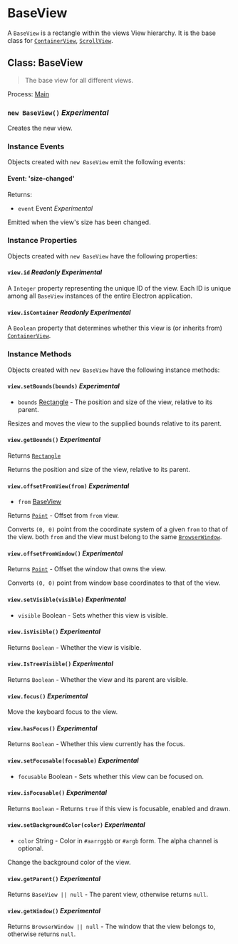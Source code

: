# BaseView

A `BaseView` is a rectangle within the views View hierarchy. It is the base
class for [`ContainerView`](container-view.md), [`ScrollView`](scroll-view.md).

## Class: BaseView

> The base view for all different views.

Process: [Main](../glossary.md#main-process)

### `new BaseView()` _Experimental_

Creates the new view.

### Instance Events

Objects created with `new BaseView` emit the following events:

#### Event: 'size-changed'

Returns:

* `event` Event _Experimental_

Emitted when the view's size has been changed.

### Instance Properties

Objects created with `new BaseView` have the following properties:

#### `view.id` _Readonly_ _Experimental_

A `Integer` property representing the unique ID of the view. Each ID is unique among all `BaseView` instances of the entire Electron application.

#### `view.isContainer` _Readonly_ _Experimental_

A `Boolean` property that determines whether this view is (or inherits from) [`ContainerView`](container-view.md).

### Instance Methods

Objects created with `new BaseView` have the following instance methods:

#### `view.setBounds(bounds)` _Experimental_

* `bounds` [Rectangle](structures/rectangle.md) - The position and size of the view, relative to its parent.

Resizes and moves the view to the supplied bounds relative to its parent.

#### `view.getBounds()` _Experimental_

Returns [`Rectangle`](structures/rectangle.md)

Returns the position and size of the view, relative to its parent.

#### `view.offsetFromView(from)` _Experimental_

* `from` [BaseView](base-view.md)

Returns [`Point`](structures/point.md) - Offset from `from` view.

Converts `(0, 0)` point from the coordinate system of a given `from` to that of the view.
both `from` and the view must belong to the same [`BrowserWindow`](browser-window.md).

#### `view.offsetFromWindow()` _Experimental_

Returns [`Point`](structures/point.md) - Offset the window that owns the view.

Converts `(0, 0)` point from window base coordinates to that of the view.

#### `view.setVisible(visible)` _Experimental_

* `visible` Boolean - Sets whether this view is visible.

#### `view.isVisible()` _Experimental_

Returns `Boolean` - Whether the view is visible.

#### `view.IsTreeVisible()` _Experimental_

Returns `Boolean` - Whether the view and its parent are visible.

#### `view.focus()` _Experimental_

Move the keyboard focus to the view.

#### `view.hasFocus()` _Experimental_

Returns `Boolean` - Whether this view currently has the focus.

#### `view.setFocusable(focusable)` _Experimental_

* `focusable` Boolean - Sets whether this view can be focused on.

#### `view.isFocusable()` _Experimental_

Returns `Boolean` - Returns `true` if this view is focusable, enabled and drawn.

#### `view.setBackgroundColor(color)` _Experimental_

* `color` String - Color in `#aarrggbb` or `#argb` form. The alpha channel is
  optional.

Change the background color of the view.

#### `view.getParent()` _Experimental_

Returns `BaseView || null` - The parent view, otherwise returns `null`.

#### `view.getWindow()` _Experimental_

Returns `BrowserWindow || null` - The window that the view belongs to, otherwise returns `null`.
